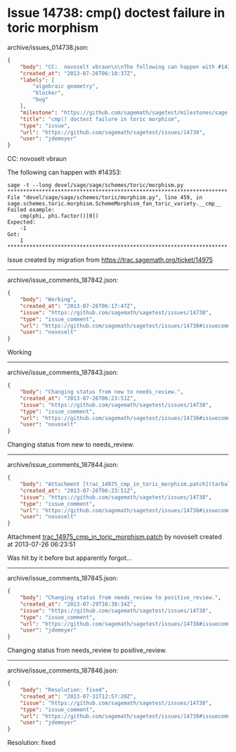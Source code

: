 # Issue 14738: cmp() doctest failure in toric morphism

archive/issues_014738.json:
```json
{
    "body": "CC:  novoselt vbraun\n\nThe following can happen with #14353:\n\n```\nsage -t --long devel/sage/sage/schemes/toric/morphism.py\n**********************************************************************\nFile \"devel/sage/sage/schemes/toric/morphism.py\", line 459, in sage.schemes.toric.morphism.SchemeMorphism_fan_toric_variety.__cmp__\nFailed example:\n    cmp(phi, phi.factor()[0])\nExpected:\n    -1\nGot:\n    1\n**********************************************************************\n```\n\n\nIssue created by migration from https://trac.sagemath.org/ticket/14975\n\n",
    "created_at": "2013-07-26T06:10:37Z",
    "labels": [
        "algebraic geometry",
        "blocker",
        "bug"
    ],
    "milestone": "https://github.com/sagemath/sagetest/milestones/sage-5.11",
    "title": "cmp() doctest failure in toric morphism",
    "type": "issue",
    "url": "https://github.com/sagemath/sagetest/issues/14738",
    "user": "jdemeyer"
}
```
CC:  novoselt vbraun

The following can happen with #14353:

```
sage -t --long devel/sage/sage/schemes/toric/morphism.py
**********************************************************************
File "devel/sage/sage/schemes/toric/morphism.py", line 459, in sage.schemes.toric.morphism.SchemeMorphism_fan_toric_variety.__cmp__
Failed example:
    cmp(phi, phi.factor()[0])
Expected:
    -1
Got:
    1
**********************************************************************
```


Issue created by migration from https://trac.sagemath.org/ticket/14975





---

archive/issue_comments_187842.json:
```json
{
    "body": "Working",
    "created_at": "2013-07-26T06:17:47Z",
    "issue": "https://github.com/sagemath/sagetest/issues/14738",
    "type": "issue_comment",
    "url": "https://github.com/sagemath/sagetest/issues/14738#issuecomment-187842",
    "user": "novoselt"
}
```

Working



---

archive/issue_comments_187843.json:
```json
{
    "body": "Changing status from new to needs_review.",
    "created_at": "2013-07-26T06:23:51Z",
    "issue": "https://github.com/sagemath/sagetest/issues/14738",
    "type": "issue_comment",
    "url": "https://github.com/sagemath/sagetest/issues/14738#issuecomment-187843",
    "user": "novoselt"
}
```

Changing status from new to needs_review.



---

archive/issue_comments_187844.json:
```json
{
    "body": "Attachment [trac_14975_cmp_in_toric_morphism.patch](tarball://root/attachments/some-uuid/ticket14975/trac_14975_cmp_in_toric_morphism.patch) by novoselt created at 2013-07-26 06:23:51\n\nWas hit by it before but apparently forgot...",
    "created_at": "2013-07-26T06:23:51Z",
    "issue": "https://github.com/sagemath/sagetest/issues/14738",
    "type": "issue_comment",
    "url": "https://github.com/sagemath/sagetest/issues/14738#issuecomment-187844",
    "user": "novoselt"
}
```

Attachment [trac_14975_cmp_in_toric_morphism.patch](tarball://root/attachments/some-uuid/ticket14975/trac_14975_cmp_in_toric_morphism.patch) by novoselt created at 2013-07-26 06:23:51

Was hit by it before but apparently forgot...



---

archive/issue_comments_187845.json:
```json
{
    "body": "Changing status from needs_review to positive_review.",
    "created_at": "2013-07-29T16:38:34Z",
    "issue": "https://github.com/sagemath/sagetest/issues/14738",
    "type": "issue_comment",
    "url": "https://github.com/sagemath/sagetest/issues/14738#issuecomment-187845",
    "user": "jdemeyer"
}
```

Changing status from needs_review to positive_review.



---

archive/issue_comments_187846.json:
```json
{
    "body": "Resolution: fixed",
    "created_at": "2013-07-31T12:57:20Z",
    "issue": "https://github.com/sagemath/sagetest/issues/14738",
    "type": "issue_comment",
    "url": "https://github.com/sagemath/sagetest/issues/14738#issuecomment-187846",
    "user": "jdemeyer"
}
```

Resolution: fixed
